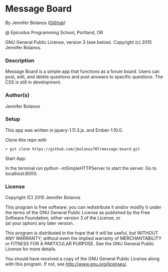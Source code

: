 
# Message Board

<a href="APP LINK IF APPLICABLE" target="#"><APP LINK NAME></a>

By Jennifer Bolanos (<a href=https://github.com/jbolanos707/message-board.git target="#">GitHub</a>)

@ Epicodus Programming School, Portland, OR

GNU General Public License, version 3 (see below). Copyright (c) 2015 Jennifer Bolanos.

### Description

Message Board is a simple app that functions as a forum board. Users can post, edit, and delete questions and post answers to specific questions. 
The CSS is still in development.

### Author(s)

Jennifer Bolanos

### Setup

This app was written in jquery-1.11.3.js. and Ember-1.10.0.

Clone this repo with
```console
> git clone https://github.com/jbolanos707/message-board.git
```

Start App:

In the terminal run python -mSimpleHTTPServer to start the server. Go to localhost:8000.

### License ###
Copyright  (C)  2015  Jennifer Bolanos

This program is free software: you can redistribute it and/or modify
it under the terms of the GNU General Public License as published by
the Free Software Foundation, either version 3 of the License, or    
(at your option) any later version.

This program is distributed in the hope that it will be useful,
but WITHOUT ANY WARRANTY; without even the implied warranty of
MERCHANTABILITY or FITNESS FOR A PARTICULAR PURPOSE.  See the
GNU General Public License for more details.

You should have received a copy of the GNU General Public License
along with this program.  If not, see <http://www.gnu.org/licenses/>.
